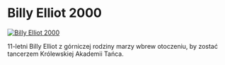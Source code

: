 Billy Elliot 2000 
=============
[![Billy Elliot 2000 ](http://vidos.pl/images/player.gif)](http://vidos.pl/billy-elliot-2000)

 11-letni Billy Elliot z górniczej rodziny marzy wbrew otoczeniu, by zostać tancerzem Królewskiej Akademii Tańca.

